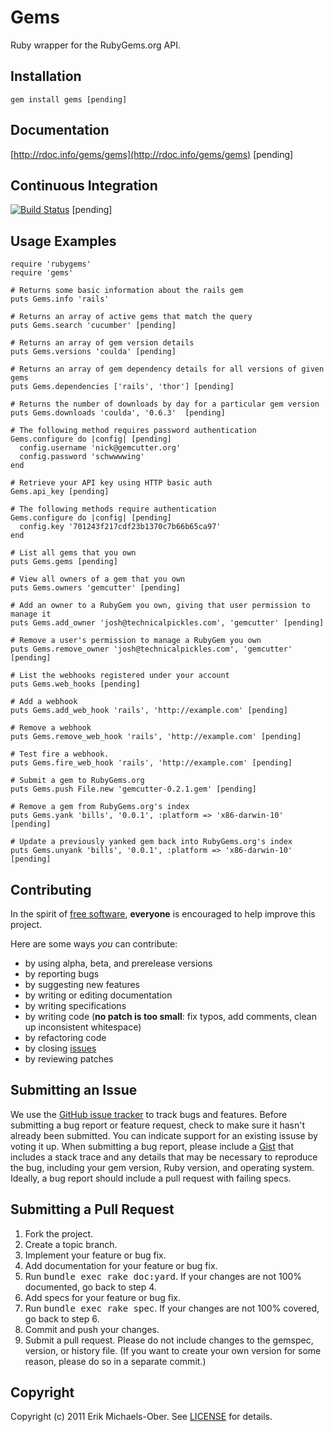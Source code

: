 Gems
====
Ruby wrapper for the RubyGems.org API.

Installation
------------
    gem install gems [pending]

Documentation
-------------
[http://rdoc.info/gems/gems](http://rdoc.info/gems/gems) [pending]

Continuous Integration
----------------------
[![Build Status](http://travis-ci.org/sferik/gems.png)](http://travis-ci.org/sferik/gems) [pending]

Usage Examples
--------------
    require 'rubygems'
    require 'gems'

    # Returns some basic information about the rails gem
    puts Gems.info 'rails'

    # Returns an array of active gems that match the query
    puts Gems.search 'cucumber' [pending]

    # Returns an array of gem version details
    puts Gems.versions 'coulda' [pending]

    # Returns an array of gem dependency details for all versions of given gems
    puts Gems.dependencies ['rails', 'thor'] [pending]

    # Returns the number of downloads by day for a particular gem version
    puts Gems.downloads 'coulda', '0.6.3'  [pending]

    # The following method requires password authentication
    Gems.configure do |config| [pending]
      config.username 'nick@gemcutter.org'
      config.password 'schwwwwing'
    end

    # Retrieve your API key using HTTP basic auth
    Gems.api_key [pending]

    # The following methods require authentication
    Gems.configure do |config| [pending]
      config.key '701243f217cdf23b1370c7b66b65ca97'
    end

    # List all gems that you own
    puts Gems.gems [pending]

    # View all owners of a gem that you own
    puts Gems.owners 'gemcutter' [pending]

    # Add an owner to a RubyGem you own, giving that user permission to manage it
    puts Gems.add_owner 'josh@technicalpickles.com', 'gemcutter' [pending]

    # Remove a user's permission to manage a RubyGem you own
    puts Gems.remove_owner 'josh@technicalpickles.com', 'gemcutter' [pending]

    # List the webhooks registered under your account
    puts Gems.web_hooks [pending]

    # Add a webhook
    puts Gems.add_web_hook 'rails', 'http://example.com' [pending]

    # Remove a webhook
    puts Gems.remove_web_hook 'rails', 'http://example.com' [pending]

    # Test fire a webhook.
    puts Gems.fire_web_hook 'rails', 'http://example.com' [pending]

    # Submit a gem to RubyGems.org
    puts Gems.push File.new 'gemcutter-0.2.1.gem' [pending]

    # Remove a gem from RubyGems.org's index
    puts Gems.yank 'bills', '0.0.1', :platform => 'x86-darwin-10' [pending]

    # Update a previously yanked gem back into RubyGems.org's index
    puts Gems.unyank 'bills', '0.0.1', :platform => 'x86-darwin-10' [pending]

Contributing
------------
In the spirit of [free software](http://www.fsf.org/licensing/essays/free-sw.html), **everyone** is encouraged to help improve this project.

Here are some ways *you* can contribute:

* by using alpha, beta, and prerelease versions
* by reporting bugs
* by suggesting new features
* by writing or editing documentation
* by writing specifications
* by writing code (**no patch is too small**: fix typos, add comments, clean up inconsistent whitespace)
* by refactoring code
* by closing [issues](https://github.com/sferik/gems/issues)
* by reviewing patches

Submitting an Issue
-------------------
We use the [GitHub issue tracker](https://github.com/sferik/gems/issues) to track bugs and
features. Before submitting a bug report or feature request, check to make sure it hasn't already
been submitted. You can indicate support for an existing issuse by voting it up. When submitting a
bug report, please include a [Gist](https://gist.github.com/) that includes a stack trace and any
details that may be necessary to reproduce the bug, including your gem version, Ruby version, and
operating system. Ideally, a bug report should include a pull request with failing specs.

Submitting a Pull Request
-------------------------
1. Fork the project.
2. Create a topic branch.
3. Implement your feature or bug fix.
4. Add documentation for your feature or bug fix.
5. Run <tt>bundle exec rake doc:yard</tt>. If your changes are not 100% documented, go back to step 4.
6. Add specs for your feature or bug fix.
7. Run <tt>bundle exec rake spec</tt>. If your changes are not 100% covered, go back to step 6.
8. Commit and push your changes.
9. Submit a pull request. Please do not include changes to the gemspec, version, or history file. (If you want to create your own version for some reason, please do so in a separate commit.)

Copyright
---------
Copyright (c) 2011 Erik Michaels-Ober.
See [LICENSE](https://github.com/sferik/gems/blob/master/LICENSE.md) for details.
